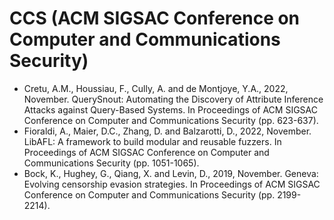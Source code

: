# CCS (ACM SIGSAC Conference on Computer and Communications Security)

* Cretu, A.M., Houssiau, F., Cully, A. and de Montjoye, Y.A., 2022, November. QuerySnout: Automating the Discovery of Attribute Inference Attacks against Query-Based Systems. In Proceedings of ACM SIGSAC Conference on Computer and Communications Security (pp. 623-637).
* Fioraldi, A., Maier, D.C., Zhang, D. and Balzarotti, D., 2022, November. LibAFL: A framework to build modular and reusable fuzzers. In Proceedings of ACM SIGSAC Conference on Computer and Communications Security (pp. 1051-1065).
* Bock, K., Hughey, G., Qiang, X. and Levin, D., 2019, November. Geneva: Evolving censorship evasion strategies. In Proceedings of ACM SIGSAC Conference on Computer and Communications Security (pp. 2199-2214).
